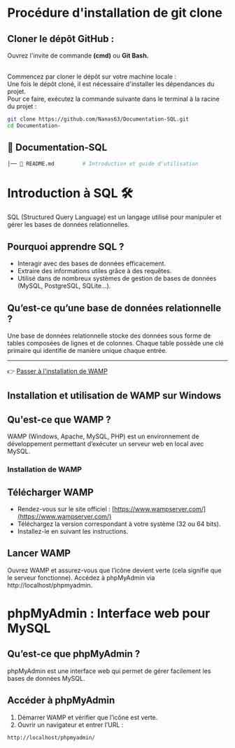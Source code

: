 <!-- # Documentation-SQL
SQL création d'une documentation collaborative -->

# Procédure d'installation de git clone

## Cloner le dépôt GitHub :

Ouvrez l'invite de commande <b>(cmd)</b> ou <b>Git Bash.</b><br><br>

Commencez par cloner le dépôt sur votre machine locale :<br>
Une fois le dépôt cloné, il est nécessaire d'installer les dépendances du projet.<br>
Pour ce faire, exécutez la commande suivante dans le terminal à la racine du projet :<br>

```bash
git clone https://github.com/Nanas63/Documentation-SQL.git
cd Documentation-
```

## 📂 Documentation-SQL
```bash
│── 📄 README.md         # Introduction et guide d'utilisation
```


# Introduction à SQL 🛠️
SQL (Structured Query Language) est un langage utilisé pour manipuler et gérer les bases de données relationnelles.

## Pourquoi apprendre SQL ?

* Interagir avec des bases de données efficacement.
* Extraire des informations utiles grâce à des requêtes.
* Utilisé dans de nombreux systèmes de gestion de bases de données (MySQL, PostgreSQL, SQLite...).

## Qu’est-ce qu’une base de données relationnelle ?
Une base de données relationnelle stocke des données sous forme de tables composées de lignes et de colonnes.
Chaque table possède une clé primaire qui identifie de manière unique chaque entrée.



---
👉 [Passer à l'installation de WAMP](installation-wamp.md)

## Installation et utilisation de WAMP sur Windows

## Qu'est-ce que WAMP ?
WAMP (Windows, Apache, MySQL, PHP) est un environnement de développement permettant d’exécuter un serveur web en local avec MySQL.

### Installation de WAMP

## Télécharger WAMP

* Rendez-vous sur le site officiel : [https://www.wampserver.com/](https://www.wampserver.com/)
* Téléchargez la version correspondant à votre système (32 ou 64 bits).
* Installez-le en suivant les instructions.

## Lancer WAMP
Ouvrez WAMP et assurez-vous que l’icône devient verte (cela signifie que le serveur fonctionne).
Accédez à phpMyAdmin via http://localhost/phpmyadmin.




# phpMyAdmin : Interface web pour MySQL

## Qu’est-ce que phpMyAdmin ?
phpMyAdmin est une interface web qui permet de gérer facilement les bases de données MySQL.

## Accéder à phpMyAdmin

1. Démarrer WAMP et vérifier que l’icône est verte.
2. Ouvrir un navigateur et entrer l’URL :

```bash
http://localhost/phpmyadmin/
```

